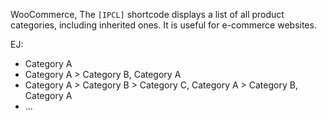 WooCommerce, The <code>[IPCL]</code> shortcode displays a list of all product categories, including inherited ones. It is useful for e-commerce websites.
<br>

EJ:

<ul>
<li>Category A</li>
<li>Category A > Category B, Category A</li>
<li>Category A > Category B > Category C, Category A > Category B, Category A</li>
<li>...</li>
<ul>

